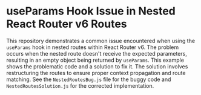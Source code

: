 # useParams Hook Issue in Nested React Router v6 Routes

This repository demonstrates a common issue encountered when using the `useParams` hook in nested routes within React Router v6.  The problem occurs when the nested route doesn't receive the expected parameters, resulting in an empty object being returned by `useParams`. This example shows the problematic code and a solution to fix it.  The solution involves restructuring the routes to ensure proper context propagation and route matching.  See the `NestedRoutesBug.js` file for the buggy code and `NestedRoutesSolution.js` for the corrected implementation.